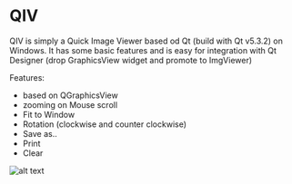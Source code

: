 QIV
===

QIV is simply a Quick Image Viewer based od Qt (build with Qt v5.3.2) on Windows. 
It has some basic features and is easy for integration with Qt Designer (drop GraphicsView widget and promote to ImgViewer)

Features:

- based on QGraphicsView
- zooming on Mouse scroll
- Fit to Window
- Rotation (clockwise and counter clockwise)
- Save as..
- Print
- Clear

![alt text](https://github.com/vitality82/QIV/blob/master/Screenshots/scr1.jpg)



